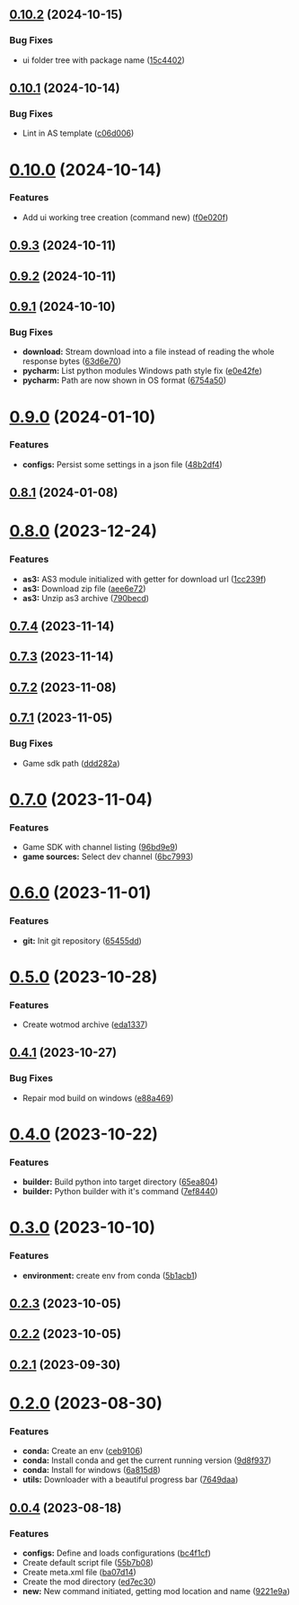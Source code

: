 ## [0.10.2](https://github.com/gabrielhamel/wg-mod/compare/v0.10.1...v0.10.2) (2024-10-15)


### Bug Fixes

* ui folder tree with package name ([15c4402](https://github.com/gabrielhamel/wg-mod/commit/15c44027534858ea33d26b071ff6e80776d53840))



## [0.10.1](https://github.com/gabrielhamel/wg-mod/compare/v0.10.0...v0.10.1) (2024-10-14)


### Bug Fixes

* Lint in AS template ([c06d006](https://github.com/gabrielhamel/wg-mod/commit/c06d006a295dc8817eeb585ac7e5b6eab0d97d51))



# [0.10.0](https://github.com/gabrielhamel/wg-mod/compare/v0.9.3...v0.10.0) (2024-10-14)


### Features

* Add ui working tree creation (command new) ([f0e020f](https://github.com/gabrielhamel/wg-mod/commit/f0e020f4ba69083e9f68e14e43deafa4f85bb900))



## [0.9.3](https://github.com/gabrielhamel/wg-mod/compare/v0.9.2...v0.9.3) (2024-10-11)



## [0.9.2](https://github.com/gabrielhamel/wg-mod/compare/v0.9.1...v0.9.2) (2024-10-11)



## [0.9.1](https://github.com/gabrielhamel/wg-mod/compare/v0.9.0...v0.9.1) (2024-10-10)


### Bug Fixes

* **download:** Stream download into a file instead of reading the whole response bytes ([63d6e70](https://github.com/gabrielhamel/wg-mod/commit/63d6e7055dc53319924d40d3e147a2233978017e))
* **pycharm:** List python modules Windows path style fix ([e0e42fe](https://github.com/gabrielhamel/wg-mod/commit/e0e42feb8d79bed1fabe5b259096cb040b5a42be))
* **pycharm:** Path are now shown in OS format ([6754a50](https://github.com/gabrielhamel/wg-mod/commit/6754a5045507ebf8cbf63a0f532585aaab4a1031))



# [0.9.0](https://github.com/gabrielhamel/wg-mod/compare/v0.8.1...v0.9.0) (2024-01-10)


### Features

* **configs:** Persist some settings in a json file ([48b2df4](https://github.com/gabrielhamel/wg-mod/commit/48b2df44a13c69e1b4b1bcf6f1b66cf95f9c20bd))



## [0.8.1](https://github.com/gabrielhamel/wg-mod/compare/v0.8.0...v0.8.1) (2024-01-08)



# [0.8.0](https://github.com/gabrielhamel/wg-mod/compare/v0.7.4...v0.8.0) (2023-12-24)


### Features

* **as3:** AS3 module initialized with getter for download url ([1cc239f](https://github.com/gabrielhamel/wg-mod/commit/1cc239f1691b2b95b3d52fedb123b4294cc1ddca))
* **as3:** Download zip file ([aee6e72](https://github.com/gabrielhamel/wg-mod/commit/aee6e72b0f6a4119d7c6127ad05396b42f73015a))
* **as3:** Unzip as3 archive ([790becd](https://github.com/gabrielhamel/wg-mod/commit/790becd4c52dafebb73d5da9ae6b9e2aa0a6fcb1))



## [0.7.4](https://github.com/gabrielhamel/wg-mod/compare/v0.7.3...v0.7.4) (2023-11-14)



## [0.7.3](https://github.com/gabrielhamel/wg-mod/compare/v0.7.2...v0.7.3) (2023-11-14)



## [0.7.2](https://github.com/gabrielhamel/wg-mod/compare/v0.7.1...v0.7.2) (2023-11-08)



## [0.7.1](https://github.com/gabrielhamel/wg-mod/compare/v0.7.0...v0.7.1) (2023-11-05)


### Bug Fixes

* Game sdk path ([ddd282a](https://github.com/gabrielhamel/wg-mod/commit/ddd282ac6726243edc37e0b2cff12dd39bd88db7))



# [0.7.0](https://github.com/gabrielhamel/wg-mod/compare/v0.6.0...v0.7.0) (2023-11-04)


### Features

* Game SDK with channel listing ([96bd9e9](https://github.com/gabrielhamel/wg-mod/commit/96bd9e9f268c9a4bb41237ac47f50ee77735b6ab))
* **game sources:** Select dev channel ([6bc7993](https://github.com/gabrielhamel/wg-mod/commit/6bc7993b1951f04e4697565358cff9deb12a80de))



# [0.6.0](https://github.com/gabrielhamel/wg-mod/compare/v0.5.0...v0.6.0) (2023-11-01)


### Features

* **git:** Init git repository ([65455dd](https://github.com/gabrielhamel/wg-mod/commit/65455dde8020b19f574e31bfe6b8c9e76b8a840d))



# [0.5.0](https://github.com/gabrielhamel/wg-mod/compare/v0.4.1...v0.5.0) (2023-10-28)


### Features

* Create wotmod archive ([eda1337](https://github.com/gabrielhamel/wg-mod/commit/eda13377b396093b99efff2859134c3470c8edec))



## [0.4.1](https://github.com/gabrielhamel/wg-mod/compare/v0.4.0...v0.4.1) (2023-10-27)


### Bug Fixes

* Repair mod build on windows ([e88a469](https://github.com/gabrielhamel/wg-mod/commit/e88a469be9976e5eeeb43fb67fe983de34363076))



# [0.4.0](https://github.com/gabrielhamel/wg-mod/compare/v0.3.0...v0.4.0) (2023-10-22)


### Features

* **builder:** Build python into target directory ([65ea804](https://github.com/gabrielhamel/wg-mod/commit/65ea8044c80e89d426bb7898bca908664da10404))
* **builder:** Python builder with it's command ([7ef8440](https://github.com/gabrielhamel/wg-mod/commit/7ef8440d67949fde7a1b7a168d74486156dcc02a))



# [0.3.0](https://github.com/gabrielhamel/wg-mod/compare/v0.2.3...v0.3.0) (2023-10-10)


### Features

* **environment:** create env from conda ([5b1acb1](https://github.com/gabrielhamel/wg-mod/commit/5b1acb1a5e6bf11a16ce267334aa3134a89d3b13))



## [0.2.3](https://github.com/gabrielhamel/wg-mod/compare/v0.2.2...v0.2.3) (2023-10-05)



## [0.2.2](https://github.com/gabrielhamel/wg-mod/compare/v0.2.1...v0.2.2) (2023-10-05)



## [0.2.1](https://github.com/gabrielhamel/wg-mod/compare/v0.2.0...v0.2.1) (2023-09-30)



# [0.2.0](https://github.com/gabrielhamel/wg-mod/compare/v0.0.4...v0.2.0) (2023-08-30)


### Features

* **conda:** Create an env ([ceb9106](https://github.com/gabrielhamel/wg-mod/commit/ceb9106c82a03f18eafe545be3e81d1ca8310d2f))
* **conda:** Install conda and get the current running version ([9d8f937](https://github.com/gabrielhamel/wg-mod/commit/9d8f937e21bbf04eba3c42811326d0abefbd6081))
* **conda:** Install for windows ([6a815d8](https://github.com/gabrielhamel/wg-mod/commit/6a815d809d40fdfe15e4085d6ca221620c2f351a))
* **utils:** Downloader with a beautiful progress bar ([7649daa](https://github.com/gabrielhamel/wg-mod/commit/7649daa2ffab6b96774c4d7eca889c4a6ea0ae09))



## [0.0.4](https://github.com/gabrielhamel/wg-mod/compare/bc4f1cff53da65befe0c710f4014577ff0783a06...v0.0.4) (2023-08-18)


### Features

* **configs:** Define and loads configurations ([bc4f1cf](https://github.com/gabrielhamel/wg-mod/commit/bc4f1cff53da65befe0c710f4014577ff0783a06))
* Create default script file ([55b7b08](https://github.com/gabrielhamel/wg-mod/commit/55b7b087030cad1f142b20d5957387f26bcefdc2))
* Create meta.xml file ([ba07d14](https://github.com/gabrielhamel/wg-mod/commit/ba07d1498e5d482f2be70db51a7842b4d79f8598))
* Create the mod directory ([ed7ec30](https://github.com/gabrielhamel/wg-mod/commit/ed7ec30f5a0f297bbcd54ac1ae6b6ed43b548ed0))
* **new:** New command initiated, getting mod location and name ([9221e9a](https://github.com/gabrielhamel/wg-mod/commit/9221e9a9f442ba6f4dd52f0ad1c61e34287c71e0))



